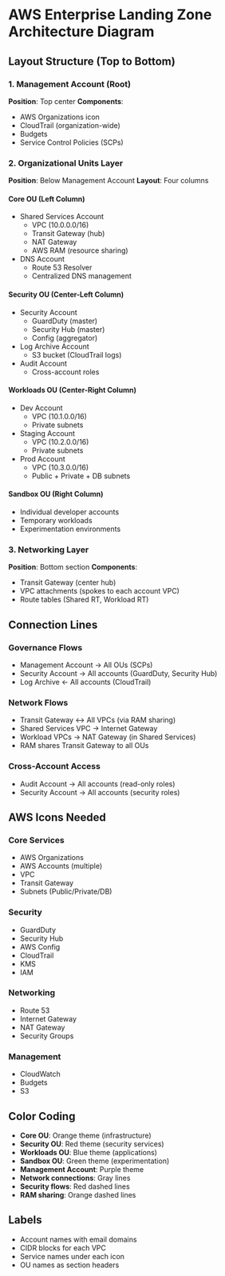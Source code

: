 # AWS Enterprise Landing Zone Architecture Diagram

## Layout Structure (Top to Bottom)

### 1. Management Account (Root)
**Position**: Top center
**Components**:
- AWS Organizations icon
- CloudTrail (organization-wide)
- Budgets
- Service Control Policies (SCPs)

### 2. Organizational Units Layer
**Position**: Below Management Account
**Layout**: Four columns

#### Core OU (Left Column)
- Shared Services Account
  - VPC (10.0.0.0/16)
  - Transit Gateway (hub)
  - NAT Gateway
  - AWS RAM (resource sharing)
- DNS Account
  - Route 53 Resolver
  - Centralized DNS management

#### Security OU (Center-Left Column)
- Security Account
  - GuardDuty (master)
  - Security Hub (master)
  - Config (aggregator)
- Log Archive Account
  - S3 bucket (CloudTrail logs)
- Audit Account
  - Cross-account roles

#### Workloads OU (Center-Right Column)  
- Dev Account
  - VPC (10.1.0.0/16)
  - Private subnets
- Staging Account
  - VPC (10.2.0.0/16)
  - Private subnets
- Prod Account
  - VPC (10.3.0.0/16)
  - Public + Private + DB subnets

#### Sandbox OU (Right Column)
- Individual developer accounts
- Temporary workloads
- Experimentation environments

### 3. Networking Layer
**Position**: Bottom section
**Components**:
- Transit Gateway (center hub)
- VPC attachments (spokes to each account VPC)
- Route tables (Shared RT, Workload RT)

## Connection Lines

### Governance Flows
- Management Account → All OUs (SCPs)
- Security Account → All accounts (GuardDuty, Security Hub)
- Log Archive ← All accounts (CloudTrail)

### Network Flows
- Transit Gateway ↔ All VPCs (via RAM sharing)
- Shared Services VPC → Internet Gateway
- Workload VPCs → NAT Gateway (in Shared Services)
- RAM shares Transit Gateway to all OUs

### Cross-Account Access
- Audit Account → All accounts (read-only roles)
- Security Account → All accounts (security roles)

## AWS Icons Needed

### Core Services
- AWS Organizations
- AWS Accounts (multiple)
- VPC
- Transit Gateway
- Subnets (Public/Private/DB)

### Security
- GuardDuty
- Security Hub
- AWS Config
- CloudTrail
- KMS
- IAM

### Networking
- Route 53
- Internet Gateway
- NAT Gateway
- Security Groups

### Management
- CloudWatch
- Budgets
- S3

## Color Coding
- **Core OU**: Orange theme (infrastructure)
- **Security OU**: Red theme (security services)
- **Workloads OU**: Blue theme (applications)
- **Sandbox OU**: Green theme (experimentation)
- **Management Account**: Purple theme
- **Network connections**: Gray lines
- **Security flows**: Red dashed lines
- **RAM sharing**: Orange dashed lines

## Labels
- Account names with email domains
- CIDR blocks for each VPC
- Service names under each icon
- OU names as section headers